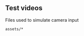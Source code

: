 Test videos
-----------
Files used to simulate camera input


```match
assets/*
```

[icon]: fa://fa-video-camera/#2692fc

